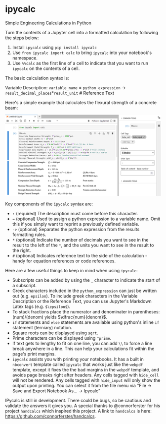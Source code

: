 # ipycalc
Simple Engineering Calculations in Python

Turn the contents of a Jupyter cell into a formatted calculation by following the steps below:

1. Install `ipycalc` using `pip install ipycalc`
2. Use `from ipycalc import calc` to bring `ipycalc` into your notebook's namespace.
3. Use `%%calc` as the first line of a cell to indicate that you want to run `ipycalc` on the contents of a cell.

The basic calculation syntax is:

Variable Description: `variable_name` = `python_expression` -> `result_decimal_places`*`result_unit` # Reference Text

Here's a simple example that calculates the flexural strength of a concrete beam:

![Example](/Example.png)

Key components of the `ipycalc` syntax are:

* `:` (required) The description must come before this character.
* `=` (optional) Used to assign a python expression to a variable name. Omit this if you simply want to reprint a previously defined variable.
* `->` (optional) Separates the python expression from the results formatting rules.
* `*` (optional) Indicate the number of decimals you want to see in the result to the left of the `*`, and the units you want to see in the result to the right.
* `#` (optional) Indicates reference text to the side of the calculation - handy for equation references or code references.

Here are a few useful things to keep in mind when using `ipycalc`:

* Subscripts can be added by using the `_` character to indicate the start of a subscript.
* Greek characters included in the `python_expression` can just be written out (e.g. `epsilon`). To include greek characters in the Variable Description or the Reference Text, you can use Jupyter's Markdown Latex tags (e.g. `$\epsilon$`).
* To stack fractions place the numerator and denominater in parentheses: (num)/(denom) yields $\dfrac{num}{denom}$.
* `if` statements and `else` statements are available using python's inline `if` statement (terniary) notation.
* Square roots can be displayed using `sqrt`.
* Prime characters can be displayed using `^prime`.
* If text gets to lengthy to fit on one line, you can add `\\` to force a line break anywhere in a line. This can help your calculations fit within the page's print margins.
* `ipycalc` assists you with printing your notebooks. It has a built in `nbconvert` template called `ipycalc` that works just like the `webpdf` template, except it fixes the the bad margins in the `webpdf` template, and avoids page breaks right after headers. Any cells tagged with `hide_cell` will not be rendered. Any cells tagged with `hide_input` will only show the output upon printing. You can select it from the file menu via "File -> Save and Export Notebook As... -> Ipycalc"

IPycalc is still in development. There could be bugs, so be cautious and validate the answers it gives you. A special thanks to @connorferster for his project `handcalcs` which inspired this project. A link to `handcalcs` is here: https://github.com/connorferster/handcalcs.
